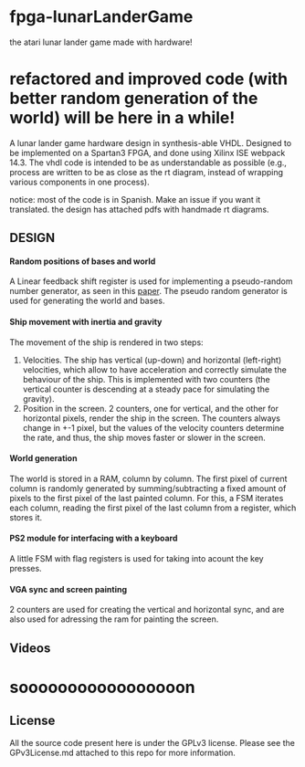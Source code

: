 fpga-lunarLanderGame
====================

the atari lunar lander game made with hardware!


# refactored and improved code (with better random generation of the world) will be here in a while!

A lunar lander game hardware design in synthesis-able VHDL. Designed to be implemented on a Spartan3
FPGA, and done using Xilinx ISE webpack 14.3.
The vhdl code is intended to be as understandable as possible (e.g., process are written to be as close as the rt diagram, instead of wrapping various components in one process).

notice: most of the code is in Spanish. Make an issue if you want it translated.
the design has attached pdfs with handmade rt diagrams.

## DESIGN  

#### Random positions of bases and world 
A Linear feedback shift register is used for implementing a pseudo-random number generator, as seen in this [paper](http://www.xilinx.com/support/documentation/application_notes/xapp052.pdf). The pseudo random generator is used for generating the world and bases.

#### Ship movement with inertia and gravity
The movement of the ship is rendered in two steps: 
  1. Velocities. The ship has vertical (up-down) and horizontal (left-right) velocities, which allow to have acceleration and correctly simulate the behaviour of the ship. This is implemented with two counters (the vertical counter is descending at a steady pace for simulating the gravity).
  2. Position in the screen. 2 counters, one for vertical, and the other for horizontal pixels, render the ship in the screen. The counters always change in +-1 pixel, but the values of the velocity counters determine the rate, and thus, the ship moves faster or slower in the screen.

#### World generation
The world is stored in a RAM, column by column. The first pixel of current column is randomly generated by summing/subtracting a fixed amount of pixels to the first pixel of the last painted column.
For this, a FSM iterates each column, reading the first pixel of the last column from a register, which stores it. 

#### PS2 module for interfacing with a keyboard
A little FSM with flag registers is used for taking into acount the key presses.

#### VGA sync and screen painting 
2 counters are used for creating the vertical and horizontal sync, and are also used for adressing the ram for painting the screen.

## Videos
# sooooooooooooooooon


## License 
All the source code present here is under the GPLv3 license. Please see the GPv3License.md attached to this repo for more information.

